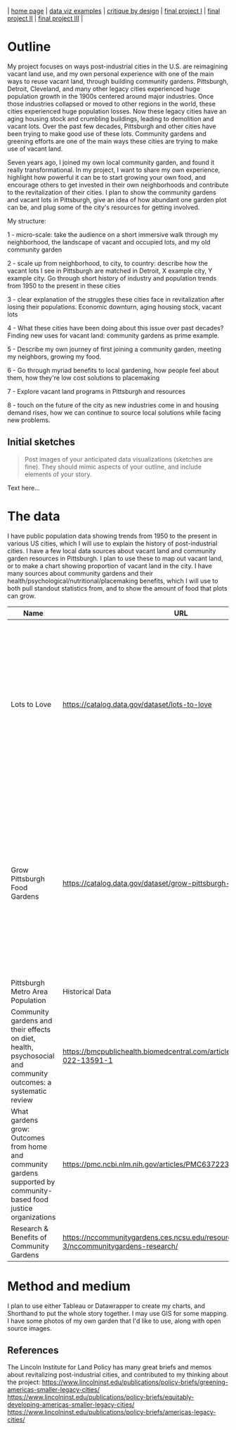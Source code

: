 | [home page](https://cmustudent.github.io/tswd-portfolio-templates/) | [data viz examples](dataviz-examples) | [critique by design](critique-by-design) | [final project I](final-project-part-one) | [final project II](final-project-part-two) | [final project III](final-project-part-three) |


# Outline
 
My project focuses on ways post-industrial cities in the U.S. are reimagining vacant land use, and my own personal experience with one of the main ways to reuse vacant land, through building community gardens. Pittsburgh, Detroit, Cleveland, and many other legacy cities experienced huge population growth in the 1900s centered around major industries. Once those industries collapsed or moved to other regions in the world, these cities experienced huge population losses. Now these legacy cities have an aging housing stock and crumbling buildings, leading to demolition and vacant lots. Over the past few decades, Pittsburgh and other cities have been trying to make good use of these lots. Community gardens and greening efforts are one of the main ways these cities are trying to make use of vacant land.

Seven years ago, I joined my own local community garden, and found it really transformational. In my project, I want to share my own experience, highlight how powerful it can be to start growing your own food, and encourage others to get invested in their own neighborhoods and contribute to the revitalization of their cities. I plan to show the community gardens and vacant lots in Pittsburgh, give an idea of how abundant one garden plot can be, and plug some of the city's resources for getting involved. 

My structure:

1 - micro-scale: take the audience on a short immersive walk through my neighborhood, the landscape of vacant and occupied lots, and my old community garden

2 - scale up from neighborhood, to city, to country: describe how the vacant lots I see in Pittsburgh are matched in Detroit, X example city, Y example city. Go through short history of industry and population trends from 1950 to the present in these cities

3 - clear explanation of the struggles these cities face in revitalization after losing their populations. Economic downturn, aging housing stock, vacant lots

4 - What these cities have been doing about this issue over past decades? Finding new uses for vacant land: community gardens as prime example. 

5 - Describe my own journey of first joining a community garden, meeting my neighbors, growing my food.

6 - Go through myriad benefits to local gardening, how people feel about them, how they're low cost solutions to placemaking

7 - Explore vacant land programs in Pittsburgh and resources

8 - touch on the future of the city as new industries come in and housing demand rises, how we can continue to source local solutions while facing new problems.

## Initial sketches
> Post images of your anticipated data visualizations (sketches are fine). They should mimic aspects of your outline, and include elements of your story.  

Text here...

# The data

I have public population data showing trends from 1950 to the present in various US cities, which I will use to explain the history of post-industrial cities. I have a few local data sources about vacant land and community garden resources in Pittsburgh. I plan to use these to map out vacant land, or to make a chart showing proportion of vacant land in the city. I have many sources about community gardens and their health/psychological/nutritional/placemaking benefits, which I will use to both pull standout statistics from, and to show the amount of food that plots can grow.

| Name | URL | Description |
|------|-----|-------------|
| Lots to Love | https://catalog.data.gov/dataset/lots-to-love | "a guide for community organizations and residents who are interested in transforming vacant lots into well-loved spaces. This data includes vacant lot projects that are implemented, in progress, or just an idea.|
| Grow Pittsburgh Food Gardens | https://catalog.data.gov/dataset/grow-pittsburgh-food-gardens | "Food growing locations registered with Grow Pittsburgh. Data includes community gardens, community farms, schoolyard gardens, or urban farms. This data is included in Grow Pittsburgh's Grower's Map" |
| Pittsburgh Metro Area Population | Historical Data | Chart | 1950-2025 | https://www.macrotrends.net/datasets/global-metrics/cities/23100/pittsburgh/population | Shows population change from 1950 to present in Pittsburgh and other American cities |
| Community gardens and their effects on diet, health, psychosocial and community outcomes: a systematic review | https://bmcpublichealth.biomedcentral.com/articles/10.1186/s12889-022-13591-1 | Research paper on community garden effects |
| What gardens grow: Outcomes from home and community gardens supported by community-based food justice organizations | https://pmc.ncbi.nlm.nih.gov/articles/PMC6372235/ | Research paper on effects of community gardens and bounty |
| Research & Benefits of Community Gardens | https://nccommunitygardens.ces.ncsu.edu/resources-3/nccommunitygardens-research/ | NC State Ext compilation of research |

# Method and medium

I plan to use either Tableau or Datawrapper to create my charts, and Shorthand to put the whole story together. I may use GIS for some mapping. I have some photos of my own garden that I'd like to use, along with open source images.

## References
The Lincoln Institute for Land Policy has many great briefs and memos about revitalizing post-industrial cities, and contributed to my thinking about the project:
https://www.lincolninst.edu/publications/policy-briefs/greening-americas-smaller-legacy-cities/
https://www.lincolninst.edu/publications/policy-briefs/equitably-developing-americas-smaller-legacy-cities/
https://www.lincolninst.edu/publications/policy-briefs/americas-legacy-cities/
